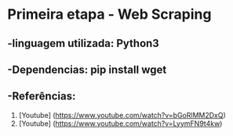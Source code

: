 # Primeira etapa - Web Scraping
## -linguagem utilizada: Python3 

## -Dependencias: pip install wget

## -Referências: 
 1. [Youtube] (https://www.youtube.com/watch?v=bGoRlMM2DxQ)
 2. [Youtube] (https://www.youtube.com/watch?v=LyymFN9t4kw)

#
